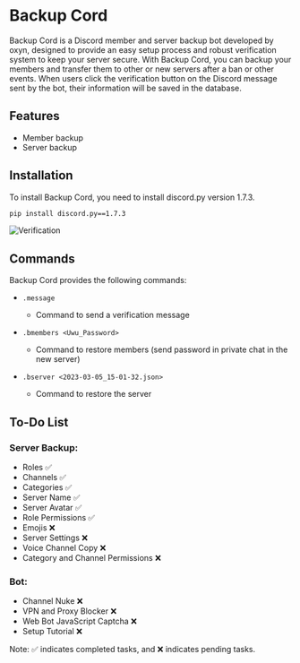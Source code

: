 # Backup Cord

Backup Cord is a Discord member and server backup bot developed by oxyn, designed to provide an easy setup process and robust verification system to keep your server secure. With Backup Cord, you can backup your members and transfer them to other or new servers after a ban or other events. When users click the verification button on the Discord message sent by the bot, their information will be saved in the database.

## Features

- Member backup
- Server backup

## Installation

To install Backup Cord, you need to install discord.py version 1.7.3.

```bash
pip install discord.py==1.7.3
```

![Verification](https://cdn.discordapp.com/attachments/1095666948446105662/1100549958073057310/image.png)

## Commands

Backup Cord provides the following commands:

- `.message`
  - Command to send a verification message

- `.bmembers <Uwu_Password>`
  - Command to restore members (send password in private chat in the new server)

- `.bserver <2023-03-05_15-01-32.json>`
  - Command to restore the server

## To-Do List

### Server Backup:
- Roles ✅
- Channels ✅
- Categories ✅
- Server Name ✅
- Server Avatar ✅
- Role Permissions ✅
- Emojis ❌
- Server Settings ❌
- Voice Channel Copy ❌
- Category and Channel Permissions ❌

### Bot:
- Channel Nuke ❌
- VPN and Proxy Blocker ❌
- Web Bot JavaScript Captcha ❌
- Setup Tutorial ❌

Note: ✅ indicates completed tasks, and ❌ indicates pending tasks.
